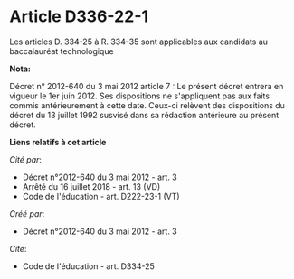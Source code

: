# Article D336-22-1

Les articles D. 334-25 à R. 334-35 sont applicables aux candidats au baccalauréat technologique

**Nota:**

Décret n° 2012-640 du 3 mai 2012 article 7 : Le présent décret entrera en vigueur le 1er juin 2012. Ses dispositions ne
s'appliquent pas aux faits commis antérieurement à cette date. Ceux-ci relèvent des dispositions du décret du 13 juillet 1992
susvisé dans sa rédaction antérieure au présent décret.

**Liens relatifs à cet article**

_Cité par_:

  - Décret n°2012-640 du 3 mai 2012 - art. 3
  - Arrêté du 16 juillet 2018 - art. 13 (VD)
  - Code de l'éducation - art. D222-23-1 (VT)

_Créé par_:

  - Décret n°2012-640 du 3 mai 2012 - art. 3

_Cite_:

  - Code de l'éducation - art. D334-25
